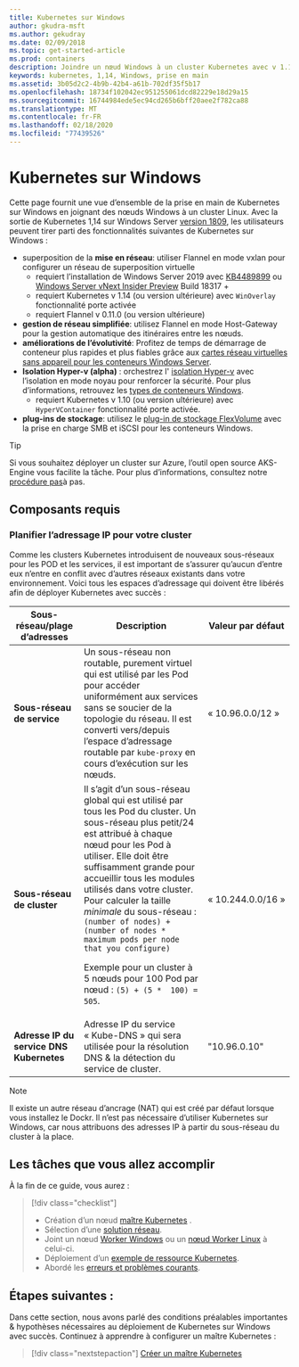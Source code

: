 ```yaml
---
title: Kubernetes sur Windows
author: gkudra-msft
ms.author: gekudray
ms.date: 02/09/2018
ms.topic: get-started-article
ms.prod: containers
description: Joindre un nœud Windows à un cluster Kubernetes avec v 1.14.
keywords: kubernetes, 1,14, Windows, prise en main
ms.assetid: 3b05d2c2-4b9b-42b4-a61b-702df35f5b17
ms.openlocfilehash: 18734f102042ec951255061dcd82229e18d29a15
ms.sourcegitcommit: 16744984ede5ec94cd265b6bff20aee2f782ca88
ms.translationtype: MT
ms.contentlocale: fr-FR
ms.lasthandoff: 02/18/2020
ms.locfileid: "77439526"
---
```

# <a name="kubernetes-on-windows"></a>Kubernetes sur Windows

Cette page fournit une vue d’ensemble de la prise en main de Kubernetes sur Windows en joignant des nœuds Windows à un cluster Linux. Avec la sortie de Kubernetes 1,14 sur Windows Server [version 1809](https://docs.microsoft.com/windows-server/get-started/whats-new-in-windows-server-1809#container-networking-with-kubernetes), les utilisateurs peuvent tirer parti des fonctionnalités suivantes de Kubernetes sur Windows :

- superposition de la **mise en réseau**: utiliser Flannel en mode vxlan pour configurer un réseau de superposition virtuelle
    - requiert l’installation de Windows Server 2019 avec [KB4489899](https://support.microsoft.com/help/4489899) ou [Windows Server vNext Insider Preview](https://blogs.windows.com/windowsexperience/tag/windows-insider-program/) Build 18317 +
    - requiert Kubernetes v 1.14 (ou version ultérieure) avec `WinOverlay` fonctionnalité porte activée
    - requiert Flannel v 0.11.0 (ou version ultérieure)
- **gestion de réseau simplifiée**: utilisez Flannel en mode Host-Gateway pour la gestion automatique des itinéraires entre les nœuds.
- **améliorations de l’évolutivité**: Profitez de temps de démarrage de conteneur plus rapides et plus fiables grâce aux [cartes réseau virtuelles sans appareil pour les conteneurs Windows Server](https://techcommunity.microsoft.com/t5/Networking-Blog/Network-start-up-and-performance-improvements-in-Windows-10/ba-p/339716).
- **Isolation Hyper-v (alpha)** : orchestrez l' [isolation Hyper-v](https://kubernetes.io/docs/getting-started-guides/windows/#hyper-v-containers) avec l’isolation en mode noyau pour renforcer la sécurité. Pour plus d’informations, retrouvez les [types de conteneurs Windows](https://docs.microsoft.com/virtualization/windowscontainers/about/#windows-container-types).
    - requiert Kubernetes v 1.10 (ou version ultérieure) avec `HyperVContainer` fonctionnalité porte activée.
- **plug-ins de stockage**: utilisez le [plug-in de stockage FlexVolume](https://github.com/Microsoft/K8s-Storage-Plugins) avec la prise en charge SMB et iSCSI pour les conteneurs Windows.

>[!TIP]
>Si vous souhaitez déployer un cluster sur Azure, l’outil open source AKS-Engine vous facilite la tâche. Pour plus d’informations, consultez notre [procédure pas](https://github.com/Azure/aks-engine/blob/master/docs/topics/windows.md)à pas.

## <a name="prerequisites"></a>Composants requis

### <a name="plan-ip-addressing-for-your-cluster"></a>Planifier l’adressage IP pour votre cluster

<a name="definitions"></a>Comme les clusters Kubernetes introduisent de nouveaux sous-réseaux pour les POD et les services, il est important de s’assurer qu’aucun d’entre eux n’entre en conflit avec d’autres réseaux existants dans votre environnement. Voici tous les espaces d’adressage qui doivent être libérés afin de déployer Kubernetes avec succès :

| Sous-réseau/plage d’adresses | Description | Valeur par défaut |
| --------- | ------------- | ------------- |
| <a name="service-subnet-def"></a>**Sous-réseau de service** | Un sous-réseau non routable, purement virtuel qui est utilisé par les Pod pour accéder uniformément aux services sans se soucier de la topologie du réseau. Il est converti vers/depuis l’espace d’adressage routable par `kube-proxy` en cours d’exécution sur les nœuds. | « 10.96.0.0/12 » |
| <a name="cluster-subnet-def"></a>**Sous-réseau de cluster** |  Il s’agit d’un sous-réseau global qui est utilisé par tous les Pod du cluster. Un sous-réseau plus petit/24 est attribué à chaque nœud pour les Pod à utiliser. Elle doit être suffisamment grande pour accueillir tous les modules utilisés dans votre cluster. Pour calculer la taille *minimale* du sous-réseau : `(number of nodes) + (number of nodes * maximum pods per node that you configure)` <p/>Exemple pour un cluster à 5 nœuds pour 100 Pod par nœud : `(5) + (5 *  100) = 505`.  | « 10.244.0.0/16 » |
| **Adresse IP du service DNS Kubernetes** | Adresse IP du service « Kube-DNS » qui sera utilisée pour la résolution DNS & la détection du service de cluster. | "10.96.0.10" |

> [!NOTE]
> Il existe un autre réseau d’ancrage (NAT) qui est créé par défaut lorsque vous installez le Dockr. Il n’est pas nécessaire d’utiliser Kubernetes sur Windows, car nous attribuons des adresses IP à partir du sous-réseau du cluster à la place.

## <a name="what-you-will-accomplish"></a>Les tâches que vous allez accomplir

À la fin de ce guide, vous aurez :

> [!div class="checklist"]
> * Création d’un nœud [maître Kubernetes](./creating-a-linux-master.md) .  
> * Sélection d’une [solution réseau](./network-topologies.md).  
> * Joint un nœud [Worker Windows](./joining-windows-workers.md) ou un [nœud Worker Linux](./joining-linux-workers.md) à celui-ci.  
> * Déploiement d’un [exemple de ressource Kubernetes](./deploying-resources.md).  
> * Abordé les [erreurs et problèmes courants](./common-problems.md).

## <a name="next-steps"></a>Étapes suivantes :

Dans cette section, nous avons parlé des conditions préalables importantes & hypothèses nécessaires au déploiement de Kubernetes sur Windows avec succès. Continuez à apprendre à configurer un maître Kubernetes :

>[!div class="nextstepaction"]
>[Créer un maître Kubernetes](./creating-a-linux-master.md)